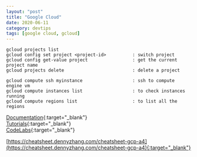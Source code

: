 ```yaml
---
layout: "post"
title: "Google Cloud"
date: 2020-06-11
category: devtips
tags: [google cloud, gcloud]
---
```


```
gcloud projects list
gcloud config set project <project-id>          : switch project
gcloud config get-value project                 : get the current project name
gcloud projects delete                          : delete a project

gcloud compute ssh myinstance                   : ssh to compute engine vm
gcloud compute instances list                   : to check instances running
gcloud compute regions list                     : to list all the regions
```

[Documentation](https://cloud.google.com/docs){:target="_blank"}  
[Tutorials](https://cloud.google.com/docs/tutorials){:target="_blank"}  
[CodeLabs](https://codelabs.developers.google.com/cloud/){:target="_blank"} 


[https://cheatsheet.dennyzhang.com/cheatsheet-gcp-a4](https://cheatsheet.dennyzhang.com/cheatsheet-gcp-a4){:target="_blank"}
